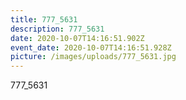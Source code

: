 ```yaml
---
title: 777_5631
description: 777_5631
date: 2020-10-07T14:16:51.902Z
event_date: 2020-10-07T14:16:51.928Z
picture: /images/uploads/777_5631.jpg
---
```

777_5631